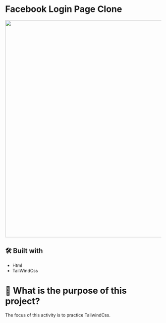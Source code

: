 #  Facebook Login Page Clone

<div align="center">
<img src="https://github.com/danielfelix45/Facebook_Clone_TailwindCss/assets/81331726/b73fdf47-f503-46cf-af85-59976772a3dd" width="700px" />
</div>

## 🛠️ Built with

- Html
- TailWindCss

# 🤔 What is the purpose of this project?

The focus of this activity is to practice TailwindCss.
